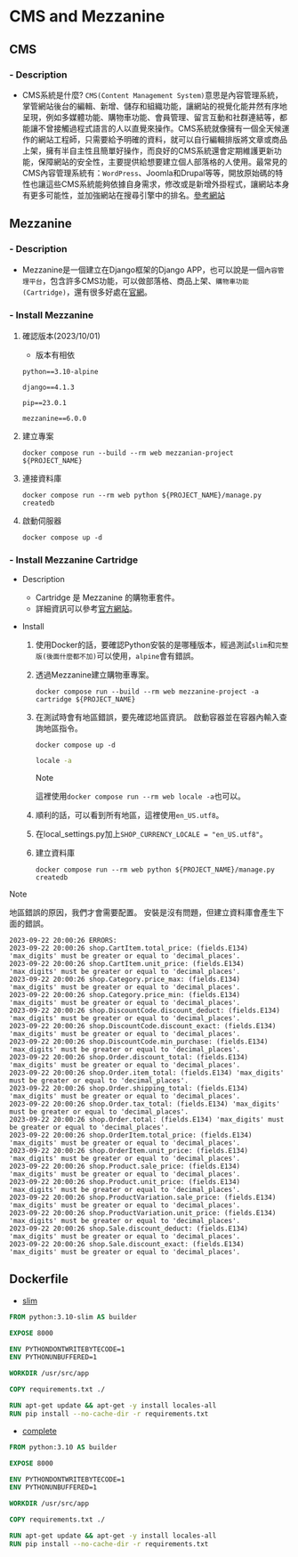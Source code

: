 # CMS and Mezzanine

## CMS

### - Description

* CMS系統是什麼? `CMS(Content Management System)`意思是內容管理系統，掌管網站後台的編輯、新增、儲存和組織功能，讓網站的視覺化能井然有序地呈現，例如多媒體功能、購物車功能、會員管理、留言互動和社群連結等，都能讓不曾接觸過程式語言的人以直覺來操作。CMS系統就像擁有一個全天候運作的網站工程師，只需要給予明確的資料，就可以自行編輯排版將文章或商品上架，擁有半自主性且簡單好操作，而良好的CMS系統還會定期維護更新功能，保障網站的安全性，主要提供給想要建立個人部落格的人使用。最常見的CMS內容管理系統有：`WordPress`、Joomla和Drupal等等，開放原始碼的特性也讓這些CMS系統能夠依據自身需求，修改或是新增外掛程式，讓網站本身有更多可能性，並加強網站在搜尋引擎中的排名。[參考網站](https://www.nss.com.tw/what-is-cms)

## Mezzanine

### - Description

* Mezzanine是一個建立在Django框架的Django APP，也可以說是一個`內容管理平台`，包含許多CMS功能，可以做部落格、商品上架、`購物車功能(Cartridge)`，還有很多好處在[官網](https://github.com/stephenmcd/mezzanine)。

### - Install Mezzanine

1. 確認版本(2023/10/01)

   * 版本有相依

    ```text
    python==3.10-alpine

    django==4.1.3

    pip==23.0.1

    mezzanine==6.0.0
    ```

2. 建立專案

    ```docker
    docker compose run --build --rm web mezzanian-project ${PROJECT_NAME}
    ```

3. 連接資料庫

    ```docker
    docker compose run --rm web python ${PROJECT_NAME}/manage.py createdb
    ```

4. 啟動伺服器

    ```docker
    docker compose up -d
    ```

### - Install Mezzanine Cartridge

* Description
  * Cartridge 是 Mezzanine 的購物車套件。
  * 詳細資訊可以參考[官方網站](https://github.com/stephenmcd/cartridge)。

* Install
  1. 使用Docker的話，要確認Python安裝的是哪種版本，經過測試`slim`和`完整版(後面什麼都不加)`可以使用，`alpine`會有錯誤。
  2. 透過Mezzanine建立購物車專案。

     ```DOCKER
     docker compose run --build --rm web mezzanine-project -a cartridge ${PROJECT_NAME}
     ```

  3. 在測試時會有地區錯誤，要先確認地區資訊。
     啟動容器並在容器內輸入查詢地區指令。

     ```DOCKER
     docker compose up -d
     ```

     ```BASH
     locale -a
     ```

     > [!NOTE]
     > 這裡使用```docker compose run --rm web locale -a```也可以。
  4. 順利的話，可以看到所有地區，這裡使用`en_US.utf8`。
  5. 在local\_settings.py加上`SHOP_CURRENCY_LOCALE = "en_US.utf8"`。
  6. 建立資料庫

     ```DOCKER
     docker compose run --rm web python ${PROJECT_NAME}/manage.py createdb
     ````

> [!NOTE]
> 地區錯誤的原因，我們才會需要配置。
> 安裝是沒有問題，但建立資料庫會產生下面的錯誤。
>
> ```TEXT
> 2023-09-22 20:00:26 ERRORS:
> 2023-09-22 20:00:26 shop.CartItem.total_price: (fields.E134) 'max_digits' must be greater or equal to 'decimal_places'.
> 2023-09-22 20:00:26 shop.CartItem.unit_price: (fields.E134) 'max_digits' must be greater or equal to 'decimal_places'.
> 2023-09-22 20:00:26 shop.Category.price_max: (fields.E134) 'max_digits' must be greater or equal to 'decimal_places'.
> 2023-09-22 20:00:26 shop.Category.price_min: (fields.E134) 'max_digits' must be greater or equal to 'decimal_places'.
> 2023-09-22 20:00:26 shop.DiscountCode.discount_deduct: (fields.E134) 'max_digits' must be greater or equal to 'decimal_places'.
> 2023-09-22 20:00:26 shop.DiscountCode.discount_exact: (fields.E134) 'max_digits' must be greater or equal to 'decimal_places'.
> 2023-09-22 20:00:26 shop.DiscountCode.min_purchase: (fields.E134) 'max_digits' must be greater or equal to 'decimal_places'.
> 2023-09-22 20:00:26 shop.Order.discount_total: (fields.E134) 'max_digits' must be greater or equal to 'decimal_places'.
> 2023-09-22 20:00:26 shop.Order.item_total: (fields.E134) 'max_digits' must be greater or equal to 'decimal_places'.
> 2023-09-22 20:00:26 shop.Order.shipping_total: (fields.E134) 'max_digits' must be greater or equal to 'decimal_places'.
> 2023-09-22 20:00:26 shop.Order.tax_total: (fields.E134) 'max_digits' must be greater or equal to 'decimal_places'.
> 2023-09-22 20:00:26 shop.Order.total: (fields.E134) 'max_digits' must be greater or equal to 'decimal_places'.
> 2023-09-22 20:00:26 shop.OrderItem.total_price: (fields.E134) 'max_digits' must be greater or equal to 'decimal_places'.
> 2023-09-22 20:00:26 shop.OrderItem.unit_price: (fields.E134) 'max_digits' must be greater or equal to 'decimal_places'.
> 2023-09-22 20:00:26 shop.Product.sale_price: (fields.E134) 'max_digits' must be greater or equal to 'decimal_places'.
> 2023-09-22 20:00:26 shop.Product.unit_price: (fields.E134) 'max_digits' must be greater or equal to 'decimal_places'.
> 2023-09-22 20:00:26 shop.ProductVariation.sale_price: (fields.E134) 'max_digits' must be greater or equal to 'decimal_places'.
> 2023-09-22 20:00:26 shop.ProductVariation.unit_price: (fields.E134) 'max_digits' must be greater or equal to 'decimal_places'.
> 2023-09-22 20:00:26 shop.Sale.discount_deduct: (fields.E134) 'max_digits' must be greater or equal to 'decimal_places'.
> 2023-09-22 20:00:26 shop.Sale.discount_exact: (fields.E134) 'max_digits' must be greater or equal to 'decimal_places'.
> ```

## Dockerfile

* [slim](doc/Dockerfile-slim)

```DOCKERFILE
FROM python:3.10-slim AS builder

EXPOSE 8000

ENV PYTHONDONTWRITEBYTECODE=1
ENV PYTHONUNBUFFERED=1

WORKDIR /usr/src/app

COPY requirements.txt ./

RUN apt-get update && apt-get -y install locales-all
RUN pip install --no-cache-dir -r requirements.txt

```

* [complete](doc/Dockerfile-complete)

```DOCKERFILE
FROM python:3.10 AS builder

EXPOSE 8000

ENV PYTHONDONTWRITEBYTECODE=1
ENV PYTHONUNBUFFERED=1

WORKDIR /usr/src/app

COPY requirements.txt ./

RUN apt-get update && apt-get -y install locales-all
RUN pip install --no-cache-dir -r requirements.txt
```
